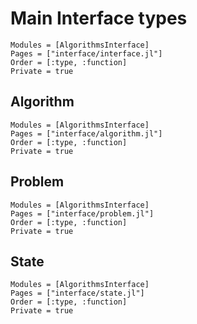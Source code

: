 # Main Interface types

```@autodocs
Modules = [AlgorithmsInterface]
Pages = ["interface/interface.jl"]
Order = [:type, :function]
Private = true
```

## Algorithm

```@autodocs
Modules = [AlgorithmsInterface]
Pages = ["interface/algorithm.jl"]
Order = [:type, :function]
Private = true
```

## Problem

```@autodocs
Modules = [AlgorithmsInterface]
Pages = ["interface/problem.jl"]
Order = [:type, :function]
Private = true
```

## State

```@autodocs
Modules = [AlgorithmsInterface]
Pages = ["interface/state.jl"]
Order = [:type, :function]
Private = true
```
